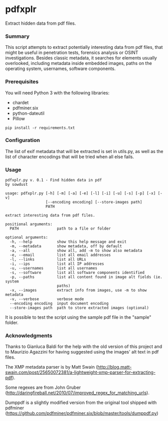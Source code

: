 # pdfxplr

Extract hidden data from pdf files.

### Summary

This script attempts to extract potentially interesting data from pdf files, that might be useful in penetration tests, forensics analysis or OSINT investigations.
Besides classic metadata, it searches for elements usually overlooked, including metadata inside embedded images, paths on the operating system, usernames, software components.

### Prerequisites

You will need Python 3 with the following libraries:
* chardet
* pdfminer.six
* python-dateutil
* Pillow

```
pip install -r requirements.txt
```

### Configuration

The list of exif metadata that will be extracted is set in utils.py, as well as the list of character encodings that will be tried when all else fails.

### Usage

```
pdfxplr.py v. 0.1 - Find hidden data in pdf
by sowdust

usage: pdfxplr.py [-h] [-m] [-a] [-e] [-l] [-i] [-u] [-s] [-p] [-x] [-v]
                  [--encoding encoding] [--store-images path]
                  PATH

extract interesting data from pdf files.

positional arguments:
  PATH                 path to a file or folder

optional arguments:
  -h, --help           show this help message and exit
  -m, --metadata       show metadata, off by default
  -a, --all            show all, add -m to show also metadata
  -e, --email          list all email addresses
  -l, --links          list all URLs
  -i, --ips            list all IP addresses
  -u, --usernames      list all usernames
  -s, --software       list all software components identified
  -p, --paths          list all content found in image alt fields (ie. system
                       paths)
  -x, --images         extract info from images, use -m to show metadata
  -v, --verbose        verbose mode
  --encoding encoding  input document encoding
  --store-images path  path to store extracted images (optional)
```

It is possible to test the script using the sample pdf file in the "sample" folder. 

### Acknowledgments

Thanks to Gianluca Baldi for the help with the old version of this project and to Maurizio Agazzini for having suggested using the images' alt text in pdf files.

The XMP metadata parser is by Matt Swain (http://blog.matt-swain.com/post/25650072381/a-lightweight-xmp-parser-for-extracting-pdf).

Some regexes are from John Gruber (http://daringfireball.net/2010/07/improved_regex_for_matching_urls).

Dumppdf is a slightly modified version from the original tool shipped with pdfminer (https://github.com/pdfminer/pdfminer.six/blob/master/tools/dumppdf.py)

